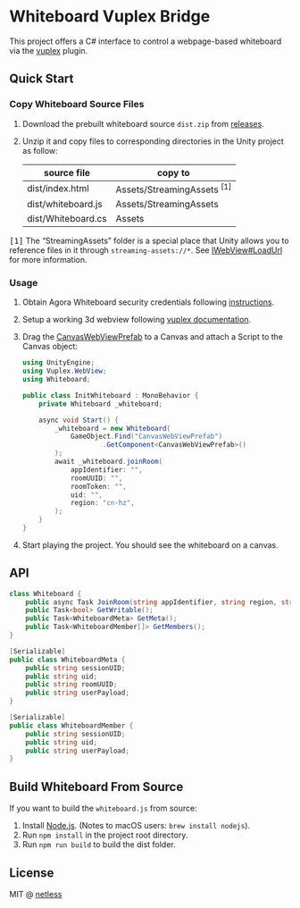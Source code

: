 # Whiteboard Vuplex Bridge

This project offers a C# interface to control a webpage-based whiteboard via the [vuplex](https://developer.vuplex.com/webview/overview) plugin.

## Quick Start

### Copy Whiteboard Source Files

1. Download the prebuilt whiteboard source `dist.zip` from [releases](https://github.com/netless-io/vuplex-bridge/releases).
2. Unzip it and copy files to corresponding directories in the Unity project as follow:

   | source file        | copy to                               |
   | ------------------ | ------------------------------------- |
   | dist/index.html    | Assets/StreamingAssets <sup>[1]</sup> |
   | dist/whiteboard.js | Assets/StreamingAssets                |
   | dist/Whiteboard.cs | Assets                                |

<samp>[1]</samp> The <q>StreamingAssets</q> folder is a special place that Unity allows you to reference files in it through `streaming-assets://*`. See [IWebView#LoadUrl](https://developer.vuplex.com/webview/IWebView#LoadUrl) for more information.

### Usage

1. Obtain Agora Whiteboard security credentials following [instructions](https://docs.agora.io/en/whiteboard/enable_whiteboard).
2. Setup a working 3d webview following [vuplex&nbsp;documentation](https://developer.vuplex.com/webview/overview).
3. Drag the [CanvasWebViewPrefab](https://developer.vuplex.com/webview/CanvasWebViewPrefab) to a Canvas and attach a Script to the Canvas object:

   ```csharp
   using UnityEngine;
   using Vuplex.WebView;
   using Whiteboard;

   public class InitWhiteboard : MonoBehavior {
       private Whiteboard _whiteboard;

       async void Start() {
           _whiteboard = new Whiteboard(
               GameObject.Find("CanvasWebViewPrefab")
                       .GetComponent<CanvasWebViewPrefab>()
           );
           await _whiteboard.joinRoom(
               appIdentifier: "",
               roomUUID: "",
               roomToken: "",
               uid: "",
               region: "cn-hz",
           );
       }
   }
   ```

4. Start playing the project. You should see the whiteboard on a canvas.

## API

```csharp
class Whiteboard {
    public async Task JoinRoom(string appIdentifier, string region, string uid, string uuid, string roomToken);
    public Task<bool> GetWritable();
    public Task<WhiteboardMeta> GetMeta();
    public Task<WhiteboardMember[]> GetMembers();
}

[Serializable]
public class WhiteboardMeta {
    public string sessionUID;
    public string uid;
    public string roomUUID;
    public string userPayload;
}

[Serializable]
public class WhiteboardMember {
    public string sessionUID;
    public string uid;
    public string userPayload;
}
```

## Build Whiteboard From Source

If you want to build the `whiteboard.js` from source:

1. Install [Node.js](https://nodejs.org). (Notes to macOS users: `brew install nodejs`).
2. Run `npm install` in the project root directory.
3. Run `npm run build` to build the dist folder.

## License

MIT @ [netless](https://github.com/netless-io)
